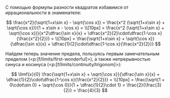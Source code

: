 С помощью формулы разности квадратов избавимся от иррациональности в знаменателе:

$$ \frac{x^2}{\sqrt{1+x\sin x} - \sqrt{\cos x}} = \frac{x^2 (\sqrt{1+x\sin x} + \sqrt{\cos x})}{1 + x\sin x - \cos x} = \\[10px] = \frac{x^2 (\sqrt{1+x\sin x} + \sqrt{\cos x})}{x^2\dfrac{\sin x}{x} + \dfrac{x^2}{2}\cdot\dfrac{1-\cos x}{\frac{x^2}{2}}} = \\[10px] = \frac{\sqrt{1+x\sin x} + \sqrt{\cos x}}{\dfrac{\sin x}{x} + \dfrac{1}{2}\cdot\dfrac{1-\cos x}{\frac{x^2}{2}}} $$

Найдем теперь значение предела, пользуясь первым замечательным пределом (<p:[f/limits/first-wonderful]>), а также непрерывностью синуса и косинуса (<p:[f/limits/continuity/trigonom]>):

$$ \limf{x}{0} \frac{\sqrt{1+x\sin x} + \sqrt{\cos x}}{\dfrac{\sin x}{x} + \dfrac{1}{2}\cdot\dfrac{1-\cos x}{\frac{x^2}{2}}} = \\[10px] = \frac{\sqrt{1 + 0\cdot\sin 0} + \sqrt{\cos 0}}{1 + \dfrac{1}{2}\cdot 1} = \frac{2}{\frac{3}{2}} = \frac{4}{3} $$